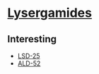# [Lysergamides](https://psychonautwiki.org/wiki/Lysergamide)
## Interesting
- [LSD-25](lsd.md)
- [ALD-52](https://psychonautwiki.org/wiki/ALD-52)